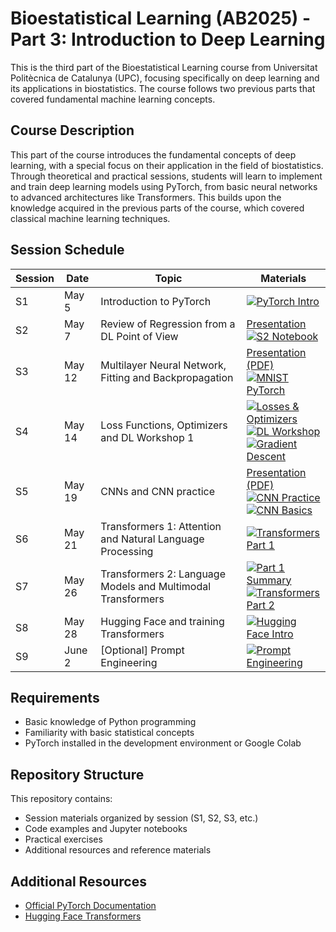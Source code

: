 # Bioestatistical Learning (AB2025) - Part 3: Introduction to Deep Learning

This is the third part of the Bioestatistical Learning course from Universitat Politècnica de Catalunya (UPC), focusing specifically on deep learning and its applications in biostatistics. The course follows two previous parts that covered fundamental machine learning concepts.

## Course Description

This part of the course introduces the fundamental concepts of deep learning, with a special focus on their application in the field of biostatistics. Through theoretical and practical sessions, students will learn to implement and train deep learning models using PyTorch, from basic neural networks to advanced architectures like Transformers. This builds upon the knowledge acquired in the previous parts of the course, which covered classical machine learning techniques.

## Session Schedule

| Session | Date | Topic | Materials |
|--------|-------|------|-----------|
| S1 | May 5 | Introduction to PyTorch | [![PyTorch Intro](https://img.shields.io/badge/Colab-PyTorch_Intro-blue?logo=googlecolab)](https://colab.research.google.com/github/santialferez/AB2025/blob/main/S1/intro_pytorch_AB2025_est.ipynb) |
| S2 | May 7 | Review of Regression from a DL Point of View | [Presentation](https://github.com/santialferez/AB2025/blob/main/S2/SLN_reg_red_est.html) <br> [![S2 Notebook](https://img.shields.io/badge/Colab-S2_Notebook-blue?logo=googlecolab)](https://colab.research.google.com/github/santialferez/AB2025/blob/main/S2/S2.ipynb) |
| S3 | May 12 | Multilayer Neural Network, Fitting and Backpropagation | [Presentation (PDF)](https://github.com/santialferez/AB2025/blob/main/S3/DL3.pdf) <br> [![MNIST PyTorch](https://img.shields.io/badge/Colab-MNIST_PyTorch-blue?logo=googlecolab)](https://colab.research.google.com/github/santialferez/AB2025/blob/main/S3/mnist_pytorch_est.ipynb) |
| S4 | May 14 | Loss Functions, Optimizers and DL Workshop 1 | [![Losses & Optimizers](https://img.shields.io/badge/Colab-Losses_&_Optimizers-blue?logo=googlecolab)](https://colab.research.google.com/github/santialferez/AB2025/blob/main/S4/S4_Losses_and_optimizers.ipynb) <br> [![DL Workshop](https://img.shields.io/badge/Colab-DL_Workshop-blue?logo=googlecolab)](https://colab.research.google.com/github/santialferez/AB2025/blob/main/S4/S4_taller_DL.ipynb) <br> [![Gradient Descent](https://img.shields.io/badge/Colab-Gradient_Descent-blue?logo=googlecolab)](https://colab.research.google.com/github/santialferez/AB2025/blob/main/S4/S4_Full_Gradient_Descent.ipynb) |
| S5 | May 19 | CNNs and CNN practice | [Presentation (PDF)](https://github.com/santialferez/AB2025/blob/main/S5/DL4.pdf) <br> [![CNN Practice](https://img.shields.io/badge/Colab-CNN_Practice-blue?logo=googlecolab)](https://colab.research.google.com/github/santialferez/AB2025/blob/main/S5/Prac4/ConvNet_Pract.ipynb) <br> [![CNN Basics](https://img.shields.io/badge/Colab-CNN_Basics-blue?logo=googlecolab)](https://colab.research.google.com/github/santialferez/AB2025/blob/main/S5/B_CNN.ipynb) |
| S6 | May 21 | Transformers 1: Attention and Natural Language Processing | [![Transformers Part 1](https://img.shields.io/badge/Colab-Transformers_Part_1-blue?logo=googlecolab)](https://colab.research.google.com/github/santialferez/AB2025/blob/main/S6/Transformers_Part1_est.ipynb) |
| S7 | May 26 | Transformers 2: Language Models and Multimodal Transformers | [![Part 1 Summary](https://img.shields.io/badge/Colab-Part_1_Summary-blue?logo=googlecolab)](https://colab.research.google.com/github/santialferez/AB2025/blob/main/S7/Transformers_Part1_summary.ipynb) <br> [![Transformers Part 2](https://img.shields.io/badge/Colab-Transformers_Part_2-blue?logo=googlecolab)](https://colab.research.google.com/github/santialferez/AB2025/blob/main/S7/Transformers_Part2_est.ipynb) |
| S8 | May 28 | Hugging Face and training Transformers | [![Hugging Face Intro](https://img.shields.io/badge/Colab-Hugging_Face_Intro-blue?logo=googlecolab)](https://colab.research.google.com/github/santialferez/AB2025/blob/main/S8/intro_HF_est.ipynb) |
| S9 | June 2 | [Optional] Prompt Engineering | [![Prompt Engineering](https://img.shields.io/badge/Colab-Prompt_Engineering-blue?logo=googlecolab)](https://colab.research.google.com/github/santialferez/AB2025/blob/main/S9/intro_prompt_gemini.ipynb) |

## Requirements

- Basic knowledge of Python programming
- Familiarity with basic statistical concepts
- PyTorch installed in the development environment or Google Colab

## Repository Structure

This repository contains:
- Session materials organized by session (S1, S2, S3, etc.)
- Code examples and Jupyter notebooks
- Practical exercises
- Additional resources and reference materials

## Additional Resources

- [Official PyTorch Documentation](https://pytorch.org/docs/stable/index.html)
- [Hugging Face Transformers](https://huggingface.co/docs/transformers/index)